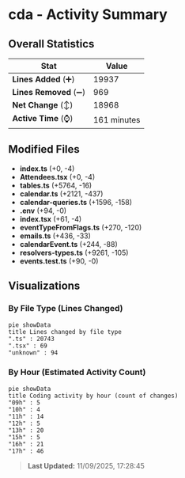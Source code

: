 # cda - Activity Summary 

## Overall Statistics

| Stat                   | Value                                                             |
| ---------------------- | ----------------------------------------------------------------- |
| **Lines Added** (➕)   | 19937                                          |
| **Lines Removed** (➖) | 969                                        |
| **Net Change** (↕)    | 18968                |
| **Active Time** (⌚)   | 161 minutes |


## Modified Files
- **index.ts** (+0, -4)
- **Attendees.tsx** (+0, -4)
- **tables.ts** (+5764, -16)
- **calendar.ts** (+2121, -437)
- **calendar-queries.ts** (+1596, -158)
- **.env** (+94, -0)
- **index.tsx** (+61, -4)
- **eventTypeFromFlags.ts** (+270, -120)
- **emails.ts** (+436, -33)
- **calendarEvent.ts** (+244, -88)
- **resolvers-types.ts** (+9261, -105)
- **events.test.ts** (+90, -0)

## Visualizations

### By File Type (Lines Changed)

```mermaid
pie showData
title Lines changed by file type
".ts" : 20743
".tsx" : 69
"unknown" : 94
```

### By Hour (Estimated Activity Count)

```mermaid
pie showData
title Coding activity by hour (count of changes)
"09h" : 5
"10h" : 4
"11h" : 14
"12h" : 5
"13h" : 20
"15h" : 5
"16h" : 21
"17h" : 46
```


> **Last Updated:** 11/09/2025, 17:28:45